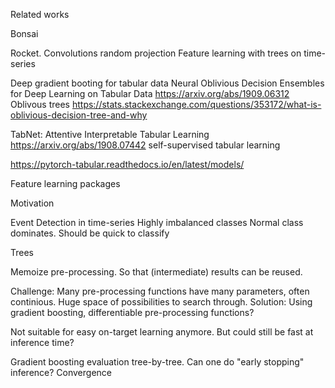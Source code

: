 
Related works

Bonsai

Rocket. Convolutions random projection
Feature learning with trees on time-series

Deep gradient booting for tabular data
Neural Oblivious Decision Ensembles for Deep Learning on Tabular Data
https://arxiv.org/abs/1909.06312
Oblivous trees
https://stats.stackexchange.com/questions/353172/what-is-oblivious-decision-tree-and-why

TabNet: Attentive Interpretable Tabular Learning
https://arxiv.org/abs/1908.07442
self-supervised tabular learning

https://pytorch-tabular.readthedocs.io/en/latest/models/


Feature learning packages


Motivation

Event Detection in time-series
Highly imbalanced classes
Normal class dominates. Should be quick to classify


Trees

Memoize pre-processing. So that (intermediate) results can be reused.

Challenge:
Many pre-processing functions have many parameters, often continious.
Huge space of possibilities to search through.
Solution: Using gradient boosting, differentiable pre-processing functions?

Not suitable for easy on-target learning anymore.
But could still be fast at inference time?

Gradient boosting evaluation tree-by-tree.
Can one do "early stopping" inference?
Convergence




